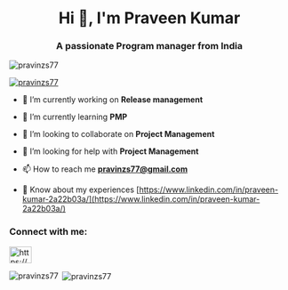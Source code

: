 <h1 align="center">Hi 👋, I'm Praveen Kumar</h1>
<h3 align="center">A passionate Program manager from India</h3>

<p align="left"> <img src="https://komarev.com/ghpvc/?username=pravinzs77&label=Profile%20views&color=0e75b6&style=flat" alt="pravinzs77" /> </p>

<p align="left"> <a href="https://github.com/ryo-ma/github-profile-trophy"><img src="https://github-profile-trophy.vercel.app/?username=pravinzs77" alt="pravinzs77" /></a> </p>

- 🔭 I’m currently working on **Release management**

- 🌱 I’m currently learning **PMP**

- 👯 I’m looking to collaborate on **Project Management**

- 🤝 I’m looking for help with **Project Management**

- 📫 How to reach me **pravinzs77@gmail.com**

- 📄 Know about my experiences [https://www.linkedin.com/in/praveen-kumar-2a22b03a/](https://www.linkedin.com/in/praveen-kumar-2a22b03a/)

<h3 align="left">Connect with me:</h3>
<p align="left">
<a href="https://linkedin.com/in/https://www.linkedin.com/in/praveen-kumar-2a22b03a/" target="blank"><img align="center" src="https://raw.githubusercontent.com/rahuldkjain/github-profile-readme-generator/master/src/images/icons/Social/linked-in-alt.svg" alt="https://www.linkedin.com/in/praveen-kumar-2a22b03a/" height="30" width="40" /></a>
</p>

<p><img align="left" src="https://github-readme-stats.vercel.app/api/top-langs?username=pravinzs77&show_icons=true&locale=en&layout=compact" alt="pravinzs77" /></p>

<p>&nbsp;<img align="center" src="https://github-readme-stats.vercel.app/api?username=pravinzs77&show_icons=true&locale=en" alt="pravinzs77" /></p>


